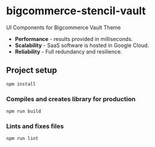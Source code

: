 # bigcommerce-stencil-vault

UI Components for Bigcommerce Vault Theme

- **Performance** - results provided in milliseconds.
- **Scalability** - SaaS software is hosted in Google Cloud.
- **Reliability** - Full redundancy and resilience.

## Project setup
```
npm install
```

### Compiles and creates library for production
```
npm run build
```

### Lints and fixes files
```
npm run lint
```

